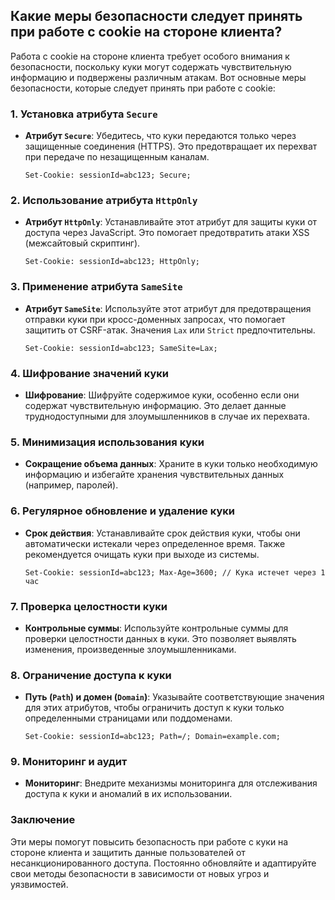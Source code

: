 ## Какие меры безопасности следует принять при работе с cookie на стороне клиента?

Работа с cookie на стороне клиента требует особого внимания к безопасности, поскольку куки могут содержать чувствительную информацию и подвержены различным атакам. Вот основные меры безопасности, которые следует принять при работе с cookie:

### 1. Установка атрибута `Secure`

- **Атрибут `Secure`**: Убедитесь, что куки передаются только через защищенные соединения (HTTPS). Это предотвращает их перехват при передаче по незащищенным каналам.
  
  ```http
  Set-Cookie: sessionId=abc123; Secure;
  ```

### 2. Использование атрибута `HttpOnly`

- **Атрибут `HttpOnly`**: Устанавливайте этот атрибут для защиты куки от доступа через JavaScript. Это помогает предотвратить атаки XSS (межсайтовый скриптинг).

  ```http
  Set-Cookie: sessionId=abc123; HttpOnly;
  ```

### 3. Применение атрибута `SameSite`

- **Атрибут `SameSite`**: Используйте этот атрибут для предотвращения отправки куки при кросс-доменных запросах, что помогает защитить от CSRF-атак. Значения `Lax` или `Strict` предпочтительны.

  ```http
  Set-Cookie: sessionId=abc123; SameSite=Lax;
  ```

### 4. Шифрование значений куки

- **Шифрование**: Шифруйте содержимое куки, особенно если они содержат чувствительную информацию. Это делает данные труднодоступными для злоумышленников в случае их перехвата.

### 5. Минимизация использования куки

- **Сокращение объема данных**: Храните в куки только необходимую информацию и избегайте хранения чувствительных данных (например, паролей).

### 6. Регулярное обновление и удаление куки

- **Срок действия**: Устанавливайте срок действия куки, чтобы они автоматически истекали через определенное время. Также рекомендуется очищать куки при выходе из системы.

  ```http
  Set-Cookie: sessionId=abc123; Max-Age=3600; // Кука истечет через 1 час
  ```

### 7. Проверка целостности куки

- **Контрольные суммы**: Используйте контрольные суммы для проверки целостности данных в куки. Это позволяет выявлять изменения, произведенные злоумышленниками.

### 8. Ограничение доступа к куки

- **Путь (`Path`) и домен (`Domain`)**: Указывайте соответствующие значения для этих атрибутов, чтобы ограничить доступ к куки только определенными страницами или поддоменами.

  ```http
  Set-Cookie: sessionId=abc123; Path=/; Domain=example.com;
  ```

### 9. Мониторинг и аудит

- **Мониторинг**: Внедрите механизмы мониторинга для отслеживания доступа к куки и аномалий в их использовании.

### Заключение

Эти меры помогут повысить безопасность при работе с куки на стороне клиента и защитить данные пользователей от несанкционированного доступа. Постоянно обновляйте и адаптируйте свои методы безопасности в зависимости от новых угроз и уязвимостей.